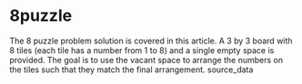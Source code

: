 # 8puzzle
The 8 puzzle problem solution is covered in this article. A 3 by 3 board with 8 tiles (each tile has a number from 1 to 8) and a single empty space is provided. The goal is to use the vacant space to arrange the numbers on the tiles such that they match the final arrangement.
source_data
